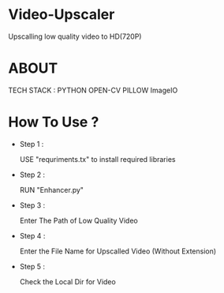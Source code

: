# Video-Upscaler
Upscalling low quality video to HD(720P)

# ABOUT 
<p> TECH STACK :  PYTHON OPEN-CV PILLOW ImageIO  </p>

# How To Use ?
<ul><li>
  Step 1 : 
  <p> USE "requriments.tx" to install required libraries </p>
</li>
  <li>
    Step 2 : 
    <p> RUN "Enhancer.py" </p>
  </li>
  <li>
    Step 3 :
    <p>Enter The Path of Low Quality Video </p>
  </li>
  <li>
    Step 4 : 
    <p>Enter the File Name for Upscalled Video (Without Extension)</p>
  </li>
  <li>
    Step 5 :
    <p>Check the Local Dir for Video</p>
  </li>
</ul>
